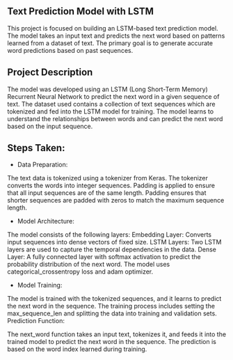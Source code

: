 ## Text Prediction Model with LSTM
This project is focused on building an LSTM-based text prediction model. The model takes an input text and predicts the next word based on patterns learned from a dataset of text. The primary goal is to generate accurate word predictions based on past sequences.

## Project Description
The model was developed using an LSTM (Long Short-Term Memory) Recurrent Neural Network to predict the next word in a given sequence of text. The dataset used contains a collection of text sequences which are tokenized and fed into the LSTM model for training. The model learns to understand the relationships between words and can predict the next word based on the input sequence.

## Steps Taken:
* Data Preparation:

The text data is tokenized using a tokenizer from Keras. The tokenizer converts the words into integer sequences.
Padding is applied to ensure that all input sequences are of the same length. Padding ensures that shorter sequences are padded with zeros to match the maximum sequence length.

* Model Architecture:

The model consists of the following layers:
Embedding Layer: Converts input sequences into dense vectors of fixed size.
LSTM Layers: Two LSTM layers are used to capture the temporal dependencies in the data.
Dense Layer: A fully connected layer with softmax activation to predict the probability distribution of the next word.
The model uses categorical_crossentropy loss and adam optimizer.

* Model Training:

The model is trained with the tokenized sequences, and it learns to predict the next word in the sequence.
The training process includes setting the max_sequence_len and splitting the data into training and validation sets.
Prediction Function:

The next_word function takes an input text, tokenizes it, and feeds it into the trained model to predict the next word in the sequence. The prediction is based on the word index learned during training.